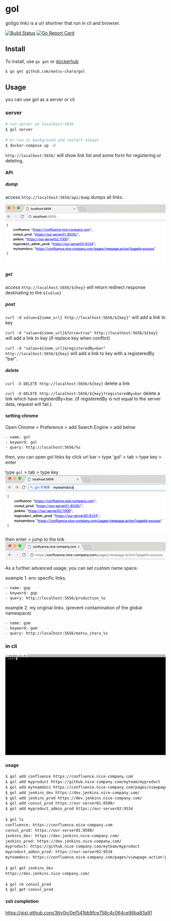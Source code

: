 # gol

gol(go link) is a url shortner that run in cli and browser.

[![Build Status](https://travis-ci.org/matsu-chara/gol.svg?branch=master)](https://travis-ci.org/matsu-chara/gol)
[![Go Report Card](https://goreportcard.com/badge/github.com/matsu-chara/gol)](https://goreportcard.com/report/github.com/matsu-chara/gol)

## Install

To install, use `go get` or [dockerhub](https://hub.docker.com/r/matsuchara/gol/)

```bash
$ go get github.com/matsu-chara/gol
```

## Usage

you can use gol as a server or cli

### server

```bash
# run server at localhost:5656
$ gol server

# or run in background and restart always
$ docker-compose up -d
```

`http://localhost:5656/` will show link list and some form for registering or deleting.

#### API

##### dump

access `http://localhost:5656/api/dump` dumps all links.

![sample/gol_chrome1.png](sample/gol_chrome1.png)

##### get

access `http://localhost:5656/${key}` will return redirect response destinating to the `${value}`

##### post

`curl -d value=${some_url} http://localhost:5656/${key}"` will add a link to key

`curl -d "value=${some_url}&force=true" http://localhost:5656/${key}` will add a link to key (if replace key when conflict)

`curl -d "value=${some_url}&registeredBy=bar" http://localhost:5656/${key}` will add a link to key with a registeredBy "bar".

##### delete

`curl -X DELETE http://localhost:5656/${key}` delete a link

`curl -X DELETE http://localhost:5656/${key}?registeredBy=bar` delete a link which have registerdBy=bar. (if registeredBy is not equal to the server data, request will fail.)

#### setting chrome

Open Chrome > Preference > add Search Engine > add below

```
- name: gol
- keyword: gol
- query: http://localhost:5656/%s
```

then, you can open gol links by
click url bar > type 'gol' > tab > type key > enter

type `gol` >  tab > type key
![sample/gol_chrome2.png](sample/gol_chrome2.png)

then enter > jump to the link
![sample/gol_chrome3.png](sample/gol_chrome3.png)


As a further advanced usage, you can set custom name space.

example 1. env specific links.

```
- name: gop
- keyword: gop
- query: http://localhost:5656/production_%s
```

example 2. my original links. (prevent contamination of the global namespace)

```
- name: gom
- keyword: gom
- query: http://localhost:5656/matsu_chara_%s
```

### in cli

![sample/gol_cli.gif](sample/gol_cli.gif)

#### usage

```bash
$ gol add confluence https://confluence.nice-company.com
$ gol add myproduct https://github.nice-company.com/myteam/myproduct
$ gol add myteamdocs https://confluence.nice-company.com/pages/viewpage.action?pageId=xxxxxxx
$ gol add jenkins_dev https://dev.jenkins.nice-company.com/
$ gol add jenkins_prod https://dev.jenkins.nice-company.com/
$ gol add consul_prod https://our-server01:8500/
$ gol add myproduct_admin_prod https://our-server02:9534

$ gol ls
confluence: https://confluence.nice-company.com
consul_prod: https://our-server01:8500/
jenkins_dev: https://dev.jenkins.nice-company.com/
jenkins_prod: https://dev.jenkins.nice-company.com/
myproduct: https://github.nice-company.com/myteam/myproduct
myproduct_admin_prod: https://our-server02:9534
myteamdocs: https://confluence.nice-company.com/pages/viewpage.action?pageId=xxxxxxx

$ gol get jenkins_dev
https://dev.jenkins.nice-company.com/

$ gol rm consul_prod
$ gol get consul_prod
```

#### zsh completion

https://gist.github.com/3tty0n/0ef541bb9fce758c4c064ce96ba83a91
